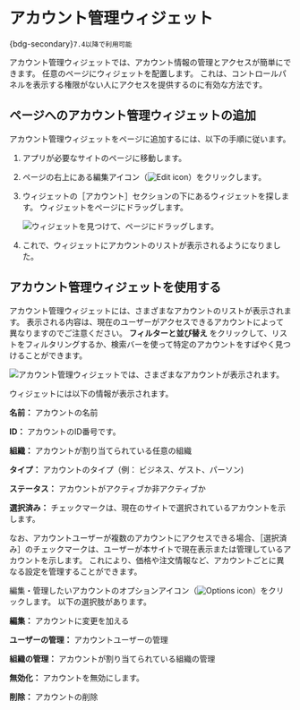 # アカウント管理ウィジェット

{bdg-secondary}`7.4以降で利用可能`

アカウント管理ウィジェットでは、アカウント情報の管理とアクセスが簡単にできます。 任意のページにウィジェットを配置します。 これは、コントロールパネルを表示する権限がない人にアクセスを提供するのに有効な方法です。

## ページへのアカウント管理ウィジェットの追加

アカウント管理ウィジェットをページに追加するには、以下の手順に従います。

1. アプリが必要なサイトのページに移動します。

1. ページの右上にある編集アイコン（![Edit icon](../../images/icon-edit-pencil.png)）をクリックします。

1. ウィジェットの［アカウント］セクションの下にあるウィジェットを探します。 ウィジェットをページにドラッグします。

   ![ウィジェットを見つけて、ページにドラッグします。](./account-management-widget/images/01.png)

1. これで、ウィジェットにアカウントのリストが表示されるようになりました。

## アカウント管理ウィジェットを使用する

アカウント管理ウィジェットには、さまざまなアカウントのリストが表示されます。 表示される内容は、現在のユーザーがアクセスできるアカウントによって異なりますのでご注意ください。 **フィルターと並び替え** をクリックして、リストをフィルタリングするか、検索バーを使って特定のアカウントをすばやく見つけることができます。

![アカウント管理ウィジェットでは、さまざまなアカウントが表示されます。](./account-management-widget/images/02.png)

ウィジェットには以下の情報が表示されます。

**名前：** アカウントの名前

**ID：** アカウントのID番号です。

**組織：** アカウントが割り当てられている任意の組織

**タイプ：** アカウントのタイプ（例： ビジネス、ゲスト、パーソン)

**ステータス：** アカウントがアクティブか非アクティブか

**選択済み：** チェックマークは、現在のサイトで選択されているアカウントを示します。

なお、アカウントユーザーが複数のアカウントにアクセスできる場合、［選択済み］のチェックマークは、ユーザーが本サイトで現在表示または管理しているアカウントを示します。 これにより、価格や注文情報など、アカウントごとに異なる設定を管理することができます。

編集・管理したいアカウントのオプションアイコン（![Options icon](../../images/icon-actions.png)）をクリックします。 以下の選択肢があります。

**編集：** アカウントに変更を加える

**ユーザーの管理：** アカウントユーザーの管理

**組織の管理：** アカウントが割り当てられている組織の管理

**無効化：** アカウントを無効にします。

**削除：** アカウントの削除
